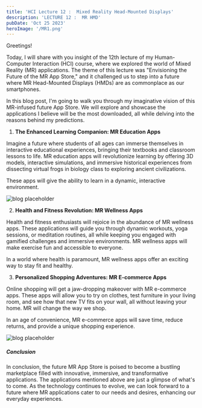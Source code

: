 ```yaml
---
title: 'HCI Lecture 12 :  Mixed Reality Head-Mounted Displays'
description: 'LECTURE 12 :  MR HMD'
pubDate: 'Oct 25 2023'
heroImage: '/MR1.png'
---
```



Greetings! 

Today, I will share with you insight of the 12th lecture of my Human-Computer Interaction (HCI) course, where we explored the world of Mixed Reality (MR) applications. The theme of this lecture was "Envisioning the Future of the MR App Store," and it challenged us to step into a future where MR Head-Mounted Displays (HMDs) are as commonplace as our smartphones. 

In this blog post, I'm going to walk you through my imaginative vision of this MR-infused future App Store. We will explore and showcase the applications I believe will be the most downloaded, all while delving into the reasons behind my predictions.


1. **The Enhanced Learning Companion: MR Education Apps**

Imagine a future where students of all ages can immerse themselves in interactive educational experiences, bringing their textbooks and classroom lessons to life. MR education apps will revolutionize learning by offering 3D models, interactive simulations, and immersive historical experiences from dissecting virtual frogs in biology class to exploring ancient civilizations.

These apps will give the ability to learn in a dynamic, interactive environment.

![blog placeholder](/MR2.png)

2. **Health and Fitness Revolution: MR Wellness Apps**

Health and fitness enthusiasts will rejoice in the abundance of MR wellness apps. These applications will guide you through dynamic workouts, yoga sessions, or meditation routines, all while keeping you engaged with gamified challenges and immersive environments. MR wellness apps will make exercise fun and accessible to everyone.

In a world where health is paramount, MR wellness apps offer an exciting way to stay fit and healthy.


3. **Personalized Shopping Adventures: MR E-commerce Apps**

Online shopping will get a jaw-dropping makeover with MR e-commerce apps. These apps will allow you to try on clothes, test furniture in your living room, and see how that new TV fits on your wall, all without leaving your home. MR will change the way we shop.

In an age of convenience, MR e-commerce apps will save time, reduce returns, and provide a unique shopping experience.

![blog placeholder](/MR3.png)


##### Conclusion

In conclusion, the future MR App Store is poised to become a bustling marketplace filled with innovative, immersive, and transformative applications. The applications mentioned above are just a glimpse of what's to come. As the technology continues to evolve, we can look forward to a future where MR applications cater to our needs and desires, enhancing our everyday experiences. 